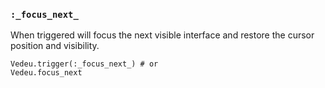 ### `:_focus_next_`
When triggered will focus the next visible interface and restore the
cursor position and visibility.

    Vedeu.trigger(:_focus_next_) # or
    Vedeu.focus_next
